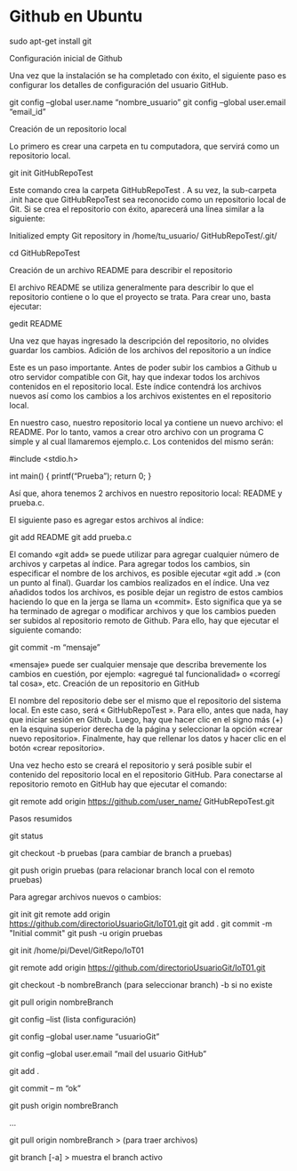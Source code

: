 # Github en Ubuntu

sudo apt-get install git

Configuración inicial de Github

Una vez que la instalación se ha completado con éxito, el siguiente paso es configurar los detalles de configuración del usuario GitHub.

git config –global user.name “nombre_usuario”
git config –global user.email “email_id”

Creación de un repositorio local

Lo primero es crear una carpeta en tu computadora, que servirá como un repositorio local.

git init GitHubRepoTest

Este comando crea la carpeta GitHubRepoTest . A su vez, la sub-carpeta .init hace que GitHubRepoTest sea reconocido como un repositorio local de Git. Si se crea el repositorio con éxito, aparecerá una línea similar a la siguiente:

Initialized empty Git repository in /home/tu_usuario/ GitHubRepoTest/.git/

cd GitHubRepoTest

Creación de un archivo README para describir el repositorio

El archivo README se utiliza generalmente para describir lo que el repositorio contiene o lo que el proyecto se trata. Para crear uno, basta ejecutar:

gedit README

Una vez que hayas ingresado la descripción del repositorio, no olvides guardar los cambios.
Adición de los archivos del repositorio a un índice

Este es un paso importante. Antes de poder subir los cambios a Github u otro servidor compatible con Git, hay que indexar todos los archivos contenidos en el repositorio local. Este índice contendrá los archivos nuevos así como los cambios a los archivos existentes en el repositorio local.

En nuestro caso, nuestro repositorio local ya contiene un nuevo archivo: el README. Por lo tanto, vamos a crear otro archivo con un programa C simple y al cual llamaremos ejemplo.c. Los contenidos del mismo serán:

#include <stdio.h>

int main()
{
printf(“Prueba”);
return 0;
}

Así que, ahora tenemos 2 archivos en nuestro repositorio local: README y prueba.c.

El siguiente paso es agregar estos archivos al índice:

git add README
git add prueba.c

El comando «git add» se puede utilizar para agregar cualquier número de archivos y carpetas al índice. Para agregar todos los cambios, sin especificar el nombre de los archivos, es posible ejecutar «git add .» (con un punto al final). Guardar los cambios realizados en el índice. Una vez añadidos todos los archivos, es posible dejar un registro de estos cambios haciendo lo que en la jerga se llama un «commit». Esto significa que ya se ha terminado de agregar o modificar archivos y que los cambios pueden ser subidos al repositorio remoto de Github. Para ello, hay que ejecutar el siguiente comando:

git commit -m “mensaje”

«mensaje» puede ser cualquier mensaje que describa brevemente los cambios en cuestión, por ejemplo: «agregué tal funcionalidad» o «corregí tal cosa», etc.
Creación de un repositorio en GitHub

El nombre del repositorio debe ser el mismo que el repositorio del sistema local. En este caso, será « GitHubRepoTest ». Para ello, antes que nada, hay que iniciar sesión en Github. Luego, hay que hacer clic en el signo más (+) en la esquina superior derecha de la página y seleccionar la opción «crear nuevo repositorio». Finalmente, hay que rellenar los datos y hacer clic en el botón «crear repositorio».

Una vez hecho esto se creará el repositorio y será posible subir el contenido del repositorio local en el repositorio GitHub. Para conectarse al repositorio remoto en GitHub hay que ejecutar el comando:

git remote add origin https://github.com/user_name/ GitHubRepoTest.git

Pasos resumidos

git status

git checkout -b pruebas (para cambiar de branch a pruebas)

git push origin pruebas (para relacionar branch local con el remoto pruebas)

Para agregar archivos nuevos o cambios:

git init
git remote add origin https://github.com/directorioUsuarioGit/IoT01.git
git add .
git commit -m "Initial commit"
git push -u origin pruebas

git init /home/pi/Devel/GitRepo/IoT01

git remote add origin https://github.com/directorioUsuarioGit/IoT01.git

git checkout -b nombreBranch (para seleccionar branch) -b si no existe

git pull origin nombreBranch

git config –list (lista configuración)

git config –global user.name “usuarioGit”

git config –global user.email “mail del usuario GitHub”

git add .

git commit – m “ok”

git push origin nombreBranch

…

git pull origin nombreBranch > (para traer archivos)

git branch [-a] > muestra el branch activo
